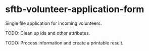 # sftb-volunteer-application-form
Single file application for incoming volunteers.

TODO: Clean up ids and other attributes.

TODO: Process information and create a printable result.
